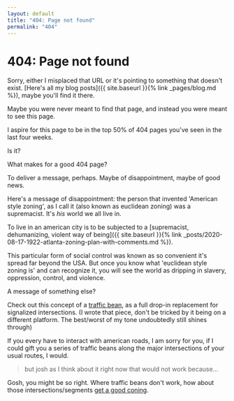 ```yaml
---
layout: default
title: "404: Page not found"
permalink: "404"
---
```


# 404: Page not found

Sorry, either I misplaced that URL or it's pointing to something that doesn't exist. [Here's all my blog posts]({{ site.baseurl }}{% link _pages/blog.md %}), maybe you'll find it there.
  
Maybe you were never meant to find that page, and instead you were meant to see this page.

I aspire for this page to be in the top 50% of 404 pages you've seen in the last four weeks. 

Is it? 

What makes for a good 404 page? 

To deliver a message, perhaps. Maybe of disappointment, maybe of good news. 

Here's a message of disappointment: the person that invented 'American style zoning', as I call it (also known as euclidean zoning) was a supremacist. It's _his_ world we all live in. 

To live in an american city is to be subjected to a [supremacist, dehumanizing, violent way of being]({{ site.baseurl }}{% link _posts/2020-08-17-1922-atlanta-zoning-plan-with-comments.md %}).

This particular form of social control was known as so convenient it's spread far beyond the USA. But once you know what 'euclidean style zoning is' and can recognize it, you will see the world as dripping in slavery, oppression, control, and violence. 

A message of something else?

Check out this concept of a [traffic bean](https://zoningverydifferentthanours.substack.com/p/a-pattern-of-repair-the-traffic-bean), as a full drop-in replacement for signalized intersections. (I wrote that piece, don't be tricked by it being on a different platform. The best/worst of my tone undoubtedly still shines through)

If you every have to interact with american roads, I am sorry for you, if I could gift you a series of traffic beans along the major intersections of your usual routes, I would. 

> but josh as I think about it right now that would not work because...

Gosh, you might be so right. Where traffic beans don't work, how about those intersections/segments [get a good coning](https://josh.works/on-coning).
  
<br><br>